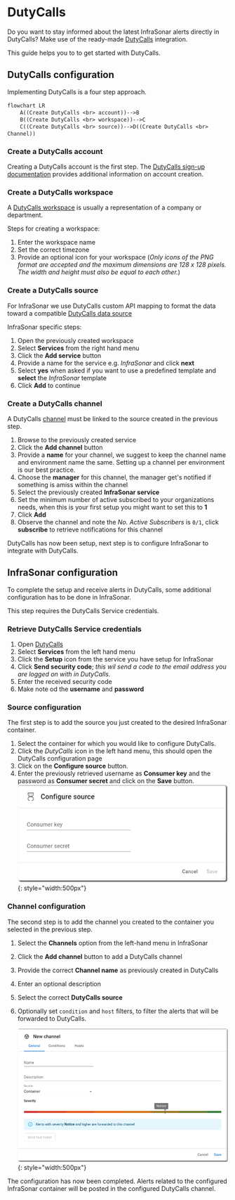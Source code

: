 # DutyCalls

Do you want to stay informed about the latest InfraSonar alerts directly in DutyCalls? Make use of the ready-made [DutyCalls](https://dutycalls.me/) integration.


This guide helps you to to get started with DutyCalls.

## DutyCalls configuration

Implementing DutyCalls is a four step approach.

``` mermaid
flowchart LR
    A((Create DutyCalls <br> account))-->B
    B((Create DutyCalls <br> workspace))-->C
    C((Create DutyCalls <br> source))-->D((Create DutyCalls <br> Channel))
```

### Create a DutyCalls account

Creating a DutyCalls account is the first step. The [DutyCalls sign-up documentation](https://dutycalls.me/#/authentication/sign-up) provides additional information on account creation.

### Create a DutyCalls workspace

A [DutyCalls workspace](https://docs.dutycalls.me/getting-started/create-workspace/) is usually a representation of a company or department.

Steps for creating a workspace:

1. Enter the workspace name
2. Set the correct timezone
3. Provide an optional icon for your workspace (_Only icons of the PNG format are accepted and the maximum dimensions are 128 x 128 pixels. The width and height must also be equal to each other._)

### Create a DutyCalls source

For InfraSonar we use DutyCalls custom API mapping to format the data toward a compatible [DutyCalls data source]((https://docs.dutycalls.me/getting-started/#step-2-add-a-source))


InfraSonar specific steps:

1. Open the previously created workspace
2. Select **Services** from the right hand menu
3. Click the **Add service** button
4. Provide a name for the service e.g. *InfraSonar* and click **next**
5. Select **yes** when asked if you want to use a predefined template and **select** the *InfraSonar* template
6. Click **Add** to continue

### Create a DutyCalls channel

A DutyCalls [channel](https://docs.dutycalls.me/getting-started/#step-3-add-a-channel) must be linked to the source created in the previous step.

1. Browse to the previously created service
2. Click the **Add channel** button
3. Provide a **name** for your channel, we suggest to keep the channel name and environment name the same. Setting up a channel per environment is our best practice.
4. Choose the **manager** for this channel, the manager get's notified if something is amiss within the channel
5. Select the previously created **InfraSonar service**
6. Set the minimum number of active subscribed to your organizations needs, when this is your first setup you might want to set this to **1**
7. Click **Add**
8. Observe the channel and note the *No. Active Subscribers* is `0/1`, click **subscribe** to retrieve notifications for this channel

DutyCalls has now been setup, next step is to configure InfraSonar to integrate with DutyCalls.


## InfraSonar configuration

To complete the setup and receive alerts in DutyCalls, some additional configuration has to be done in InfraSonar.

This step requires the DutyCalls Service credentials.

### Retrieve DutyCalls Service credentials

1. Open [DutyCalls](https://dutycalls.me/)
2. Select **Services** from the left hand menu
3. Click the **Setup** icon from the service you have setup for InfraSonar
4. Click **Send security code**; *this wil send a code to the email address you are logged on with in DutyCalls.*
5. Enter the received security code
6. Make note od the **username** and **password**

### Source configuration

The first step is to add the source you just created to the desired InfraSonar container.

1. Select the container for which you would like to configure DutyCalls.
2. Click the _DutyCalls_ icon in the left hand menu, this should open the DutyCalls configuration page
3. Click on the **Configure source** button.
4. Enter the previously retrieved username as **Consumer key** and the password as **Consumer secret** and click on the **Save** button.
   ![InfraSonar channel configuration](../../images/configure_infrasonar_source.png){: style="width:500px"}

### Channel configuration

The second step is to add the channel you created to the container you selected in the previous step.

1. Select the **Channels** option from the left-hand menu in InfraSonar
2. Click the **Add channel** button to add a DutyCalls channel
3. Provide the correct **Channel name** as previously created in DutyCalls
4. Enter an optional description
5. Select the correct **DutyCalls source**
6. Optionally set `condition` and `host` filters, to filter the alerts that will be forwarded to DutyCalls.

    ![InfraSonar channel configuration](../../images/configure_infrasonar_channel.png){: style="width:500px"}

The configuration has now been completed. Alerts related to the configured InfraSonar container will be posted in the configured DutyCalls channel.